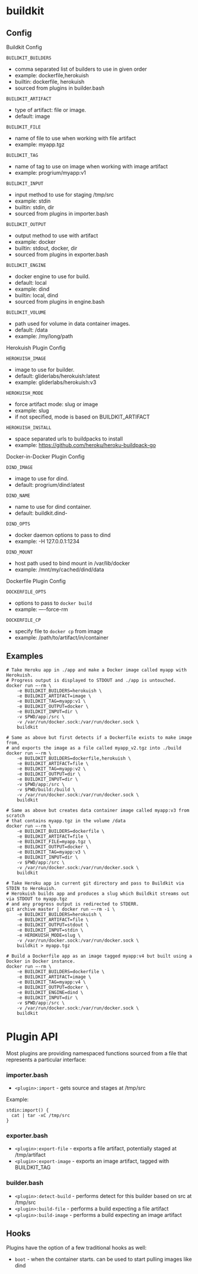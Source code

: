 # buildkit

## Config

Buildkit Config

`BUILDKIT_BUILDERS`
- comma separated list of builders to use in given order
- example: dockerfile,herokuish
- builtin: dockerfile, herokuish
- sourced from plugins in builder.bash

`BUILDKIT_ARTIFACT`
- type of artifact: file or image.
- default: image

`BUILDKIT_FILE`
- name of file to use when working with file artifact
- example: myapp.tgz

`BUILDKIT_TAG`
- name of tag to use on image when working with image artifact
- example: progrium/myapp:v1

`BUILDKIT_INPUT`
- input method to use for staging /tmp/src
- example: stdin
- builtin: stdin, dir
- sourced from plugins in importer.bash

`BUILDKIT_OUTPUT`
- output method to use with artifact
- example: docker
- builtin: stdout, docker, dir
- sourced from plugins in exporter.bash

`BUILDKIT_ENGINE`
- docker engine to use for build.
- default: local
- example: dind
- builtin: local, dind
- sourced from plugins in engine.bash

`BUILDKIT_VOLUME`
- path used for volume in data container images.
- default: /data
- example: /my/long/path


Herokuish Plugin Config

`HEROKUISH_IMAGE`
- image to use for builder.
- default: gliderlabs/herokuish:latest
- example: gliderlabs/herokuish:v3

`HEROKUISH_MODE`
- force artifact mode: slug or image
- example: slug
- if not specified, mode is based on BUILDKIT_ARTIFACT

`HEROKUISH_INSTALL`
- space separated urls to buildpacks to install
- example: https://github.com/heroku/heroku-buildpack-go

Docker-in-Docker Plugin Config

`DIND_IMAGE`
- image to use for dind.
- default: progrium/dind:latest

`DIND_NAME`
- name to use for dind container.
- default: buildkit.dind-<random>

`DIND_OPTS`
- docker daemon options to pass to dind
- example: -H 127.0.0.1:1234

`DIND_MOUNT`
- host path used to bind mount in /var/lib/docker
- example: /mnt/my/cached/dind/data


Dockerfile Plugin Config

`DOCKERFILE_OPTS`
- options to pass to `docker build`
- example: —-force-rm

`DOCKERFILE_CP`
- specify file to `docker cp` from image
- example: /path/to/artifact/in/container

## Examples
```
# Take Heroku app in ./app and make a Docker image called myapp with Herokuish.
# Progress output is displayed to STDOUT and ./app is untouched.
docker run —-rm \
	-e BUILDKIT_BUILDERS=herokuish \
	-e BUILDKIT_ARTIFACT=image \
	-e BUILDKIT_TAG=myapp:v1 \
	-e BUILDKIT_OUTPUT=docker \
	-e BUILDKIT_INPUT=dir \
	-v $PWD/app:/src \
	-v /var/run/docker.sock:/var/run/docker.sock \
	buildkit

# Same as above but first detects if a Dockerfile exists to make image from,
# and exports the image as a file called myapp_v2.tgz into ./build
docker run —-rm \
	-e BUILDKIT_BUILDERS=dockerfile,herokuish \
	-e BUILDKIT_ARTIFACT=file \
	-e BUILDKIT_TAG=myapp:v2 \
	-e BUILDKIT_OUTPUT=dir \
	-e BUILDKIT_INPUT=dir \
	-v $PWD/app:/src \
	-v $PWD/build:/build \
	-v /var/run/docker.sock:/var/run/docker.sock \
	buildkit

# Same as above but creates data container image called myapp:v3 from scratch
# that contains myapp.tgz in the volume /data
docker run —-rm \
	-e BUILDKIT_BUILDERS=dockerfile \
	-e BUILDKIT_ARTIFACT=file \
	-e BUILDKIT_FILE=myapp.tgz \
	-e BUILDKIT_OUTPUT=docker \
	-e BUILDKIT_TAG=myapp:v3 \
	-e BUILDKIT_INPUT=dir \
	-v $PWD/app:/src \
	-v /var/run/docker.sock:/var/run/docker.sock \
	buildkit

# Take Heroku app in current git directory and pass to Buildkit via STDIN to Herokuish.
# Herokuish builds app and produces a slug which Buildkit streams out via STDOUT to myapp.tgz
# and any progress output is redirected to STDERR.
git archive master | docker run —-rm -i \
	-e BUILDKIT_BUILDERS=herokuish \
	-e BUILDKIT_ARTIFACT=file \
	-e BUILDKIT_OUTPUT=stdout \
	-e BUILDKIT_INPUT=stdin \
	-e HEROKUISH_MODE=slug \
	-v /var/run/docker.sock:/var/run/docker.sock \
	buildkit > myapp.tgz

# Build a Dockerfile app as an image tagged myapp:v4 but built using a Docker in Docker instance.
docker run —-rm \
	-e BUILDKIT_BUILDERS=dockerfile \
	-e BUILDKIT_ARTIFACT=image \
	-e BUILDKIT_TAG=myapp:v4 \
	-e BUILDKIT_OUTPUT=docker \
	-e BUILDKIT_ENGINE=dind \
	-e BUILDKIT_INPUT=dir \
	-v $PWD/app:/src \
	-v /var/run/docker.sock:/var/run/docker.sock \
	buildkit
```

# Plugin API

Most plugins are providing namespaced functions sourced from a file that
represents a particular interface:

### importer.bash

  * `<plugin>:import` - gets source and stages at /tmp/src

Example:
```
stdin:import() {
  cat | tar -xC /tmp/src
}
```
### exporter.bash

 * `<plugin>:export-file` - exports a file artifact, potentially staged at /tmp/artifact
 * `<plugin>:export-image` - exports an image artifact, tagged with BUILDKIT_TAG

### builder.bash

 * `<plugin>:detect-build` - performs detect for this builder based on src at /tmp/src
 * `<plugin>:build-file` - performs a build expecting a file artifact
 * `<plugin>:build-image` - performs a build expecting an image artifact

## Hooks

Plugins have the option of a few traditional hooks as well:

 * `boot` - when the container starts. can be used to start pulling images like dind
